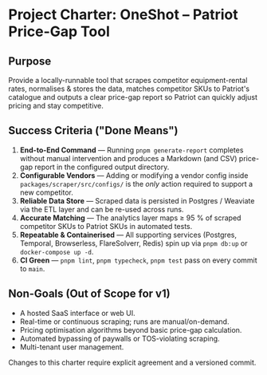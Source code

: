 # Project Charter: OneShot – Patriot Price-Gap Tool

## Purpose
Provide a locally-runnable tool that scrapes competitor equipment-rental rates, normalises & stores the data, matches competitor SKUs to Patriot's catalogue and outputs a clear price-gap report so Patriot can quickly adjust pricing and stay competitive.

## Success Criteria  ("Done Means")
1. **End-to-End Command** — Running `pnpm generate-report` completes without manual intervention and produces a Markdown (and CSV) price-gap report in the configured output directory.
2. **Configurable Vendors** — Adding or modifying a vendor config inside `packages/scraper/src/configs/` is the *only* action required to support a new competitor.
3. **Reliable Data Store** — Scraped data is persisted in Postgres / Weaviate via the ETL layer and can be re-used across runs.
4. **Accurate Matching** — The analytics layer maps ≥ 95 % of scraped competitor SKUs to Patriot SKUs in automated tests.
5. **Repeatable & Containerised** — All supporting services (Postgres, Temporal, Browserless, FlareSolverr, Redis) spin up via `pnpm db:up` or `docker-compose up -d`.
6. **CI Green** — `pnpm lint`, `pnpm typecheck`, `pnpm test` pass on every commit to `main`.

## Non-Goals  (Out of Scope for v1)
- A hosted SaaS interface or web UI.
- Real-time or continuous scraping; runs are manual/on-demand.
- Pricing optimisation algorithms beyond basic price-gap calculation.
- Automated bypassing of paywalls or TOS-violating scraping.
- Multi-tenant user management.

Changes to this charter require explicit agreement and a versioned commit. 